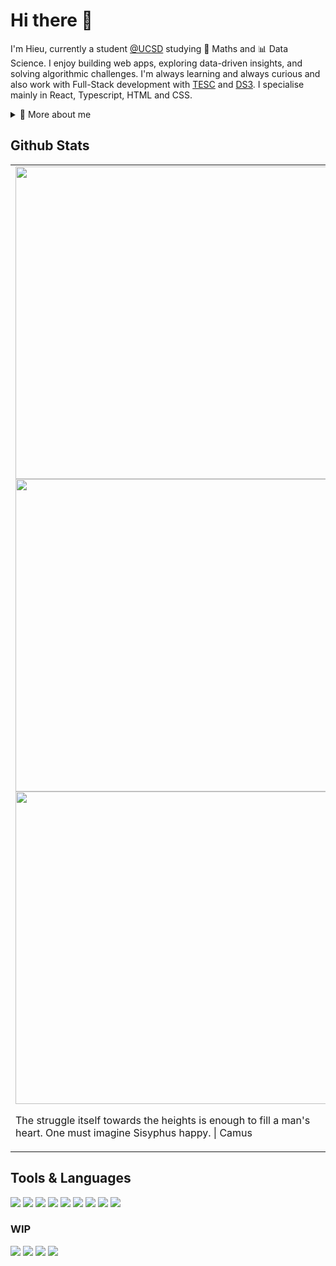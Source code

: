 # Hi there 👋
I'm Hieu, currently a student [@UCSD](https://www.ucsd.edu) studying 🧮 Maths and 📊 Data Science. I enjoy building web apps, exploring data-driven insights, and solving algorithmic challenges. I'm always learning and always curious and also work with Full-Stack development with [TESC](https://github.com/UCSDTESC/tesc.ucsd.edu) and [DS3](https://github.com/ucsdds3). I specialise mainly in React, Typescript, HTML and CSS.
<details>
  <summary>🧒 More about me</summary>
  
- 💻 I like building clean, functional websites  
  
- 📊 I'm Passionate about data, algorithms, and thoughtful design

- 🌱 I'm currently learning system design & backend architecture

- ✨ I'm Always down for a new project or challenge
  
- 📫 Reach me @ **vin028@ucsd.edu** or **https://www.linkedin.com/in/vietminhhieunguyen/**
</details>


## Github Stats
<table >
  <tr>
    <td width="500">
      <img src="https://github-readme-stats.vercel.app/api?username=Jaerinx&show_icons=true&theme=transparent&hide=stars&hide_rank=true" width="500"/>
      <img src="https://github-readme-streak-stats.herokuapp.com/?user=Jaerinx&theme=transparent" width="500"/>
      <img src="https://github-readme-stats.vercel.app/api/top-langs/?username=Jaerinx&layout=donut&theme=transparent&langs_count=4"  width="500"/>
      <p>The struggle itself towards the heights is enough to fill a man's heart. One must imagine Sisyphus happy. | Camus</p>
    </td>
    <td  width="650" vertical-align="top">
      <p>
        <img src="https://github.com/user-attachments/assets/964c1a2f-60b6-49fa-a817-69e13734f0b3" height="650">
      </p>
    </td>
  </tr>
</table>

## Tools & Languages
 ![](https://img.shields.io/badge/HTML5-E34F26?style=for-the-badge&logo=html5&logoColor=white)
 ![](https://img.shields.io/badge/JavaScript-323330?style=for-the-badge&logo=javascript&logoColor=F7DF1E)
 ![](https://img.shields.io/badge/CSS3-1572B6?style=for-the-badge&logo=css3&logoColor=white)
 ![](https://img.shields.io/badge/Python-FFD43B?style=for-the-badge&logo=python&logoColor=blue)
 ![](https://img.shields.io/badge/TypeScript-007ACC?style=for-the-badge&logo=typescript&logoColor=white)
 ![](https://img.shields.io/badge/React-20232A?style=for-the-badge&logo=react&logoColor=61DAFB)
 ![](https://img.shields.io/badge/GitHub%20Pages-222222?style=for-the-badge&logo=GitHub%20Pages&logoColor=white)
 ![](https://img.shields.io/badge/next%20js-000000?style=for-the-badge&logo=nextdotjs&logoColor=white)
 ![](https://img.shields.io/badge/Visual_Studio_Code-0078D4?style=for-the-badge&logo=visual%20studio%20code&logoColor=white)

 ### WIP
 ![](https://img.shields.io/badge/LaTeX-47A141?style=for-the-badge&logo=LaTeX&logoColor=white)
 ![](https://img.shields.io/badge/Markdown-000000?style=for-the-badge&logo=markdown&logoColor=white)
 ![](https://img.shields.io/badge/blender-%23F5792A.svg?style=for-the-badge&logo=blender&logoColor=white)
 ![](https://img.shields.io/badge/Figma-F24E1E?style=for-the-badge&logo=figma&logoColor=white)
